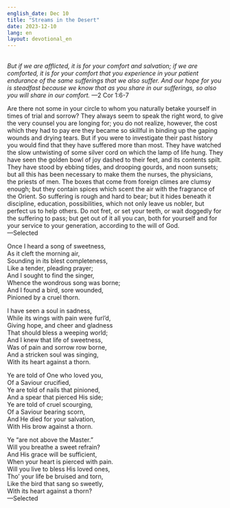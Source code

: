 ```yaml
---
english_date: Dec 10
title: "Streams in the Desert"
date: 2023-12-10
lang: en
layout: devotional_en
---
```





<p><br/> <em>But if we are afflicted, it is for your comfort and salvation; if we are comforted, it is for your comfort that you experience in your patient endurance of the same sufferings that we also suffer. And our hope for you is steadfast because we know that as you share in our sufferings, so also you will share in our comfort. </em>—2 Cor 1:6-7

</p>

<p>Are there not some in your circle to whom you naturally betake yourself in times of trial and sorrow? They always seem to speak the right word, to give the very counsel you are longing for; you do not realize, however, the cost which they had to pay ere they became so skillful in binding up the gaping wounds and drying tears. But if you were to investigate their past history you would find that they have suffered more than most. They have watched the slow untwisting of some silver cord on which the lamp of life hung. They have seen the golden bowl of joy dashed to their feet, and its contents spilt. They have stood by ebbing tides, and drooping gourds, and noon sunsets; but all this has been necessary to make them the nurses, the physicians, the priests of men. The boxes that come from foreign climes are clumsy enough; but they contain spices which scent the air with the fragrance of the Orient. So suffering is rough and hard to bear; but it hides beneath it discipline, education, possibilities, which not only leave us nobler, but perfect us to help others. Do not fret, or set your teeth, or wait doggedly for the suffering to pass; but get out of it all you can, both for yourself and for your service to your generation, according to the will of God.<br/> —Selected

</p>

<p>Once I heard a song of sweetness,<br/> As it cleft the morning air,<br/> Sounding in its blest completeness,<br/> Like a tender, pleading prayer;<br/> And I sought to find the singer,<br/> Whence the wondrous song was borne;<br/> And I found a bird, sore wounded,<br/> Pinioned by a cruel thorn.

</p>

<p>I have seen a soul in sadness,<br/> While its wings with pain were furl’d,<br/> Giving hope, and cheer and gladness<br/> That should bless a weeping world;<br/> And I knew that life of sweetness,<br/> Was of pain and sorrow row borne,<br/> And a stricken soul was singing,<br/> With its heart against a thorn.

</p>

<p>Ye are told of One who loved you,<br/> Of a Saviour crucified,<br/> Ye are told of nails that pinioned,<br/> And a spear that pierced His side;<br/> Ye are told of cruel scourging,<br/> Of a Saviour bearing scorn,<br/> And He died for your salvation,<br/> With His brow against a thorn.

</p>

<p>Ye “are not above the Master.”<br/> Will you breathe a sweet refrain?<br/> And His grace will be sufficient,<br/> When your heart is pierced with pain.<br/> Will you live to bless His loved ones,<br/> Tho’ your life be bruised and torn,<br/> Like the bird that sang so sweetly,<br/> With its heart against a thorn?<br/> —Selected

</p>

<p></p>